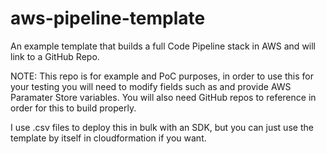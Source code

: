 # aws-pipeline-template
An example template that builds a full Code Pipeline stack in AWS and will link to a GitHub Repo.

NOTE: This repo is for example and PoC purposes, in order to use this for your testing you will need to modify fields such as <your-account-id> and provide AWS Paramater Store variables. You will also need GitHub repos to reference in order for this to build properly.

I use .csv files to deploy this in bulk with an SDK, but you can just use the template by itself in cloudformation if you want. 
